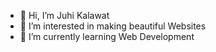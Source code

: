 - 👋 Hi, I’m Juhi Kalawat
- 👀 I’m interested in making beautiful Websites
- 🌱 I’m currently learning Web Development

<!---
Juhi04Kalawat/Juhi04Kalawat is a ✨ special ✨ repository because its `README.md` (this file) appears on your GitHub profile.
You can click the Preview link to take a look at your changes.
--->
